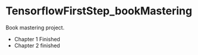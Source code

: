# TensorflowFirstStep_bookMastering
Book mastering project.

* Chapter 1 Finished
* Chapter 2 finished
